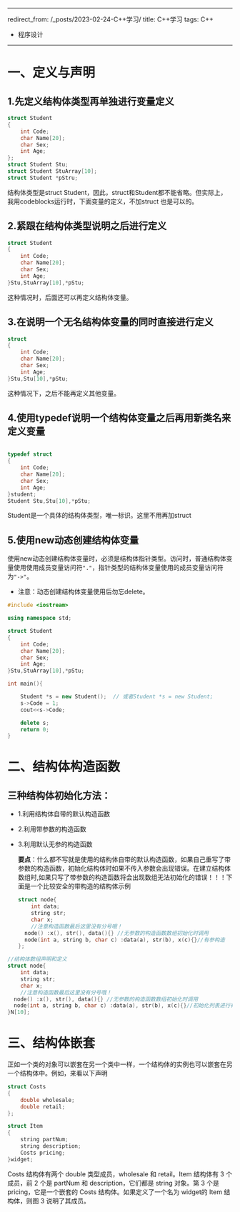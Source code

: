 
---
redirect_from: /_posts/2023-02-24-C++学习/
title: C++学习
tags: C++
  - 程序设计
---


# 一、定义与声明

## 1.先定义结构体类型再单独进行变量定义

```c++
struct Student
{
    int Code;
    char Name[20];
    char Sex;
    int Age;
};
struct Student Stu;
struct Student StuArray[10];
struct Student *pStru;
```

结构体类型是struct Student，因此，struct和Student都不能省略。但实际上，我用codeblocks运行时，下面变量的定义，不加struct 也是可以的。

## 2.紧跟在结构体类型说明之后进行定义

```c++
struct Student
{
    int Code;
    char Name[20];
    char Sex;
    int Age;
}Stu,StuArray[10],*pStu;
```

这种情况时，后面还可以再定义结构体变量。

## 3.在说明一个无名结构体变量的同时直接进行定义

```C++
struct
{
    int Code;
    char Name[20];
    char Sex;
    int Age;
}Stu,Stu[10],*pStu;
```

这种情况下，之后不能再定义其他变量。

## 4.使用typedef说明一个结构体变量之后再用新类名来定义变量

```C++

typedef struct
{
    int Code;
    char Name[20];
    char Sex;
    int Age;
}student;
Student Stu,Stu[10],*pStu;
```

Student是一个具体的结构体类型，唯一标识。这里不用再加struct

## 5.使用new动态创建结构体变量

使用new动态创建结构体变量时，必须是结构体指针类型。访问时，普通结构体变量使用使用成员变量访问符`"."`，指针类型的结构体变量使用的成员变量访问符为`"->"`。

- 注意：动态创建结构体变量使用后勿忘delete。

```c++
#include <iostream>

using namespace std;

struct Student
{
    int Code;
    char Name[20];
    char Sex;
    int Age;
}Stu,StuArray[10],*pStu;

int main(){

    Student *s = new Student();  // 或者Student *s = new Student;
    s->Code = 1;
    cout<<s->Code;

    delete s;
    return 0;
}
```

# 二、结构体构造函数

## 三种结构体初始化方法：

- 1.利用结构体自带的默认构造函数

- 2.利用带参数的构造函数

- 3.利用默认无参的构造函数

  

  **要点**：什么都不写就是使用的结构体自带的默认构造函数，如果自己重写了带参数的构造函数，初始化结构体时如果不传入参数会出现错误。在建立结构体数组时,如果只写了带参数的构造函数将会出现数组无法初始化的错误！！！下面是一个比较安全的带构造的结构体示例

  ```c++
  struct node{
      int data;
      string str;
      char x;
      //注意构造函数最后这里没有分号哦！
    node() :x(), str(), data(){} //无参数的构造函数数组初始化时调用
    node(int a, string b, char c) :data(a), str(b), x(c){}//有参构造
  };	
  ```

```c++
//结构体数组声明和定义
struct node{
    int data;
    string str;
    char x;
    //注意构造函数最后这里没有分号哦！
  node() :x(), str(), data(){} //无参数的构造函数数组初始化时调用
  node(int a, string b, char c) :data(a), str(b), x(c){}//初始化列表进行有参构造
}N[10];
```

# 三、结构体嵌套

正如一个类的对象可以嵌套在另一个类中一样，一个结构体的实例也可以嵌套在另一个结构体中。例如，来看以下声明

```c++
struct Costs
{
    double wholesale;
    double retail;
};

struct Item
{
    string partNum;
    string description;
    Costs pricing;
}widget;
```

Costs 结构体有两个 double 类型成员，wholesale 和 retail。Item 结构体有 3 个成员，前 2 个是 partNum 和 description，它们都是 string 对象。第 3 个是 pricing，它是一个嵌套的 Costs 结构体。如果定义了一个名为 widget的 Item 结构体，则图 3 说明了其成员。